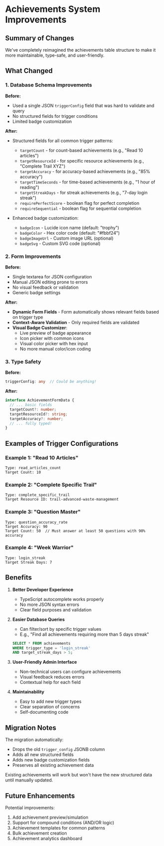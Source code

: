 # Achievements System Improvements

## Summary of Changes

We've completely reimagined the achievements table structure to make it more maintainable, type-safe, and user-friendly.

## What Changed

### 1. **Database Schema Improvements**

**Before:**
- Used a single JSON `triggerConfig` field that was hard to validate and query
- No structured fields for trigger conditions
- Limited badge customization

**After:**
- Structured fields for all common trigger patterns:
  - `targetCount` - for count-based achievements (e.g., "Read 10 articles")
  - `targetResourceId` - for specific resource achievements (e.g., "Complete Trail XYZ")
  - `targetAccuracy` - for accuracy-based achievements (e.g., "85% accuracy")
  - `targetTimeSeconds` - for time-based achievements (e.g., "1 hour of reading")
  - `targetStreakDays` - for streak achievements (e.g., "7-day login streak")
  - `requirePerfectScore` - boolean flag for perfect completion
  - `requireSequential` - boolean flag for sequential completion

- Enhanced badge customization:
  - `badgeIcon` - Lucide icon name (default: "trophy")
  - `badgeColor` - Hex color code (default: "#fbbf24")
  - `badgeImageUrl` - Custom image URL (optional)
  - `badgeSvg` - Custom SVG code (optional)

### 2. **Form Improvements**

**Before:**
- Single textarea for JSON configuration
- Manual JSON editing prone to errors
- No visual feedback or validation
- Generic badge settings

**After:**
- **Dynamic Form Fields** - Form automatically shows relevant fields based on trigger type
- **Context-Aware Validation** - Only required fields are validated
- **Visual Badge Customizer**:
  - Live preview of badge appearance
  - Icon picker with common icons
  - Visual color picker with hex input
  - No more manual color/icon coding

### 3. **Type Safety**

**Before:**
```typescript
triggerConfig: any  // Could be anything!
```

**After:**
```typescript
interface AchievementFormData {
  // ... basic fields
  targetCount?: number;
  targetResourceId?: string;
  targetAccuracy?: number;
  // ... fully typed!
}
```

## Examples of Trigger Configurations

### Example 1: "Read 10 Articles"
```
Type: read_articles_count
Target Count: 10
```

### Example 2: "Complete Specific Trail"
```
Type: complete_specific_trail
Target Resource ID: trail-advanced-waste-management
```

### Example 3: "Question Master"
```
Type: question_accuracy_rate
Target Accuracy: 90
Target Count: 50  // Must answer at least 50 questions with 90% accuracy
```

### Example 4: "Week Warrior"
```
Type: login_streak
Target Streak Days: 7
```

## Benefits

1. **Better Developer Experience**
   - TypeScript autocomplete works properly
   - No more JSON syntax errors
   - Clear field purposes and validation

2. **Easier Database Queries**
   - Can filter/sort by specific trigger values
   - E.g., "Find all achievements requiring more than 5 days streak"
   ```sql
   SELECT * FROM achievements 
   WHERE trigger_type = 'login_streak' 
   AND target_streak_days > 5;
   ```

3. **User-Friendly Admin Interface**
   - Non-technical users can configure achievements
   - Visual feedback reduces errors
   - Contextual help for each field

4. **Maintainability**
   - Easy to add new trigger types
   - Clear separation of concerns
   - Self-documenting code

## Migration Notes

The migration automatically:
- Drops the old `trigger_config` JSONB column
- Adds all new structured fields
- Adds new badge customization fields
- Preserves all existing achievement data

Existing achievements will work but won't have the new structured data until manually updated.

## Future Enhancements

Potential improvements:
1. Add achievement preview/simulation
2. Support for compound conditions (AND/OR logic)
3. Achievement templates for common patterns
4. Bulk achievement creation
5. Achievement analytics dashboard
